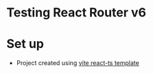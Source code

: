 # Testing React Router v6

# Set up

- Project created using [vite react-ts template](https://vitejs.dev/guide/)
